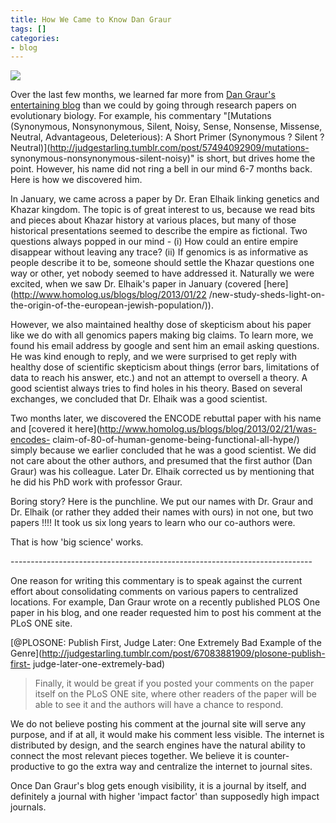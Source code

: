 ```yaml
---
title: How We Came to Know Dan Graur
tags: []
categories:
- blog
---
```

![](https://www.bcm.edu/cms_web/182//Dan_Graur/graur1.jpg)
<!--more-->

Over the last few months, we learned far more from [Dan Graur's entertaining
blog](http://judgestarling.tumblr.com/) than we could by going through
research papers on evolutionary biology. For example, his commentary
"[Mutations (Synonymous, Nonsynonymous, Silent, Noisy, Sense, Nonsense,
Missense, Neutral, Advantageous, Deleterious): A Short Primer (Synonymous ?
Silent ? Neutral)](http://judgestarling.tumblr.com/post/57494092909/mutations-
synonymous-nonsynonymous-silent-noisy)" is short, but drives home the point.
However, his name did not ring a bell in our mind 6-7 months back. Here is how
we discovered him.

In January, we came across a paper by Dr. Eran Elhaik linking genetics and
Khazar kingdom. The topic is of great interest to us, because we read bits and
pieces about Khazar history at various places, but many of those historical
presentations seemed to describe the empire as fictional. Two questions always
popped in our mind - (i) How could an entire empire disappear without leaving
any trace? (ii) If genomics is as informative as people describe it to be,
someone should settle the Khazar questions one way or other, yet nobody seemed
to have addressed it. Naturally we were excited, when we saw Dr. Elhaik's
paper in January (covered [here](http://www.homolog.us/blogs/blog/2013/01/22
/new-study-sheds-light-on-the-origin-of-the-european-jewish-population/)).

However, we also maintained healthy dose of skepticism about his paper like we
do with all genomics papers making big claims. To learn more, we found his
email address by google and sent him an email asking questions. He was kind
enough to reply, and we were surprised to get reply with healthy dose of
scientific skepticism about things (error bars, limitations of data to reach
his answer, etc.) and not an attempt to oversell a theory. A good scientist
always tries to find holes in his theory. Based on several exchanges, we
concluded that Dr. Elhaik was a good scientist.

Two months later, we discovered the ENCODE rebuttal paper with his name and
[covered it here](http://www.homolog.us/blogs/blog/2013/02/21/was-encodes-
claim-of-80-of-human-genome-being-functional-all-hype/) simply because we
earlier concluded that he was a good scientist. We did not care about the
other authors, and presumed that the first author (Dan Graur) was his
colleague. Later Dr. Elhaik corrected us by mentioning that he did his PhD
work with professor Graur.

Boring story? Here is the punchline. We put our names with Dr. Graur and Dr.
Elhaik (or rather they added their names with ours) in not one, but two papers
!!!! It took us six long years to learn who our co-authors were.

That is how 'big science' works.

\---------------------------------------------------------------------------

One reason for writing this commentary is to speak against the current effort
about consolidating comments on various papers to centralized locations. For
example, Dan Graur wrote on a recently published PLOS One paper in his blog,
and one reader requested him to post his comment at the PLoS ONE site.

[@PLOSONE: Publish First, Judge Later: One Extremely Bad Example of the
Genre](http://judgestarling.tumblr.com/post/67083881909/plosone-publish-first-
judge-later-one-extremely-bad)

> Finally, it would be great if you posted your comments on the paper itself
on the PLoS ONE site, where other readers of the paper will be able to see it
and the authors will have a chance to respond.

We do not believe posting his comment at the journal site will serve any
purpose, and if at all, it would make his comment less visible. The internet
is distributed by design, and the search engines have the natural ability to
connect the most relevant pieces together. We believe it is counter-productive
to go the extra way and centralize the internet to journal sites.

Once Dan Graur's blog gets enough visibility, it is a journal by itself, and
definitely a journal with higher 'impact factor' than supposedly high impact
journals.

